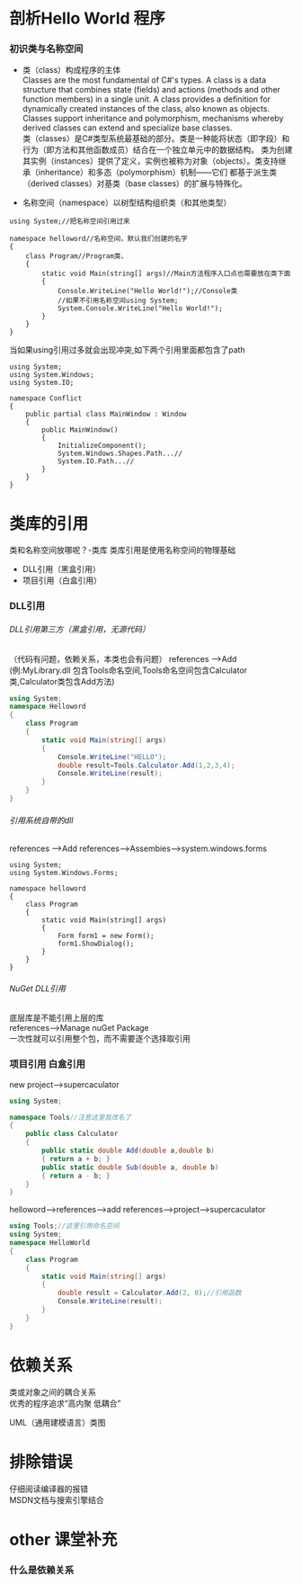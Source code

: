 # 剖析Hello World 程序
### 初识类与名称空间
* 类（class）构成程序的主体  
Classes are the most fundamental of C#'s types. A class is a data structure that combines state (fields) and actions 
(methods and other function members) in a single unit. A class provides a definition for dynamically created instances 
of the class, also known as objects. Classes support inheritance and polymorphism, mechanisms whereby derived classes 
can extend and specialize base classes.  
类（classes）是C#类型系统最基础的部分。类是一种能将状态（即字段）和行为（即方法和其他函数成员）结合在一个独立单元中的数据结构。
类为创建其实例（instances）提供了定义，实例也被称为对象（objects）。类支持继承（inheritance）和多态（polymorphism）机制——它们
都基于派生类（derived classes）对基类（base classes）的扩展与特殊化。  

* 名称空间（namespace）以树型结构组织类（和其他类型）

```Csharp
using System;//把名称空间引用过来

namespace helloword//名称空间，默认我们创建的名字
{
    class Program//Program类，
    {
        static void Main(string[] args)//Main方法程序入口点也需要放在类下面
        {
            Console.WriteLine("Hello World!");//Console类
            //如果不引用名称空间using System;
            System.Console.WriteLine("Hello World!");
        }
    }
}
```
当如果using引用过多就会出现冲突,如下两个引用里面都包含了path
```Csharp
using System;
using System.Windows;
using System.IO;

namespace Conflict
{
    public partial class MainWindow : Window
    {
        public MainWindow()
        {
            InitializeComponent();
            System.Windows.Shapes.Path...//
            System.IO.Path...//
        }
    }
}
```

# 类库的引用
类和名称空间放哪呢？-类库
类库引用是使用名称空间的物理基础
* DLL引用（黑盒引用）
* 项目引用（白盒引用）

### DLL引用
###### DLL引用第三方（黑盒引用，无源代码）
（代码有问题，依赖关系，本类也会有问题）
references -->Add (例:MyLibrary.dll 包含Tools命名空间,Tools命名空间包含Calculator类,Calculator类包含Add方法)
```csharp
using System;
namespace Helloword
{
    class Program
    {
        static void Main(string[] args)
        {
            Console.WriteLine("HELLO");
            double result=Tools.Calculator.Add(1,2,3,4);
            Console.WriteLine(result);
        }
    }
}
```
###### 引用系统自带的dll
references -->Add references-->Assembies-->system.windows.forms
```Csharp
using System;
using System.Windows.Forms;

namespace helloword
{
    class Program
    {
        static void Main(string[] args)
        {
            Form form1 = new Form();
            form1.ShowDialog();
        }
    }
}

```
###### NuGet DLL引用  
底层库是不能引用上层的库  
references-->Manage nuGet Package  
一次性就可以引用整个包，而不需要逐个选择取引用  

### 项目引用 白盒引用
new project-->supercaculator
```csharp
using System;

namespace Tools//注意这里我改名了
{
    public class Calculator
    {
        public static double Add(double a,double b)
        { return a + b; }
        public static double Sub(double a, double b)
        { return a - b; }
    }
}
```
helloword-->references-->add references-->project-->supercaculator  
```csharp
using Tools;//这里引用命名空间
using System;
namespace HelloWorld
{
    class Program
    {
        static void Main(string[] args)
        {
            double result = Calculator.Add(2, 0);//引用函数
            Console.WriteLine(result);
        }
    }
}
```

# 依赖关系  
类或对象之间的耦合关系  
优秀的程序追求“高内聚 低耦合”  

UML（通用建模语言）类图  

# 排除错误
仔细阅读编译器的报错  
MSDN文档与搜索引擎结合  


# other 课堂补充  
### 什么是依赖关系 
